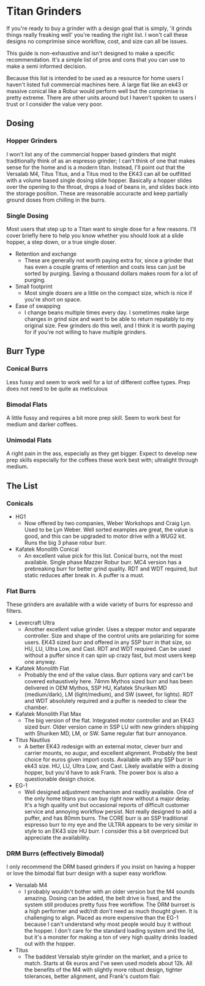 # Titan Grinders
If you're ready to buy a grinder with a design goal that is simply, 'it grinds things really freaking well' you're reading the right list. I won't call these designs no comprimise since workflow, cost, and size can all be issues. 

This guide is non-exhaustive and isn't designed to make a specific recommendation. It's a simple list of pros and cons that you can use to make a semi informed decision. 

Because this list is intended to be used as a resource for home users I haven't listed full commercial machines here. A large flat like an ek43 or massive conical like a Robur would perform well but the comprimise is pretty extreme. There are other units around but I haven't spoken to users I trust or I consider the value very poor.

## Dosing
### Hopper Grinders
I won't list any of the commercial hopper based grinders that might traditionally think of as an espresso grinder; I can't think of one that makes sense for the home and is a modern titan. Instead, I'll point out that the Versalab M4, Titus Titus, and a Titus mod to the EK43 can all be outfitted with a volume based single dosing slide hopper. Basically a hopper slides over the opening to the throat, drops a load of beans in, and slides back into the storage position. These are reasonable accuracte and keep partially ground doses from chilling in the burrs.

### Single Dosing 
Most users that step up to a Titan want to single dose for a few reasons. I'll cover briefly here to help you know whether you should look at a slide hopper, a step down, or a true single doser.

* Retention and exchange
   * These are generally not worth paying extra for, since a grinder that has even a couple grams of retention and costs less can just be sorted by purging. Saving a thousand dollars makes room for a lot of purging.
* Small footprint
   * Most single dosers are a little on the compact size, which is nice if you're short on space.
* Ease of swapping
   * I change beans multiple times every day. I sometimes make large changes in grind size and want to be able to return repatably to my original size. Few grinders do this well, and I think it is worth paying for if you're not willing to have multiple grinders.

## Burr Type
### Conical Burrs
Less fussy and seem to work well for a lot of different coffee types. Prep does not need to be quite as meticulous
### Bimodal Flats
A little fussy and requires a bit more prep skill. Seem to work best for medium and darker coffees.
### Unimodal Flats
A right pain in the ass, especially as they get bigger. Expect to develop new prep skills especially for the coffees these work best with; ultralight through medium.

## The List
### Conicals
* HG1
   * Now offered by two companies, Weber Workshops and Craig Lyn. Used to be Lyn Weber. Well sorted examples are great, the value is good, and this can be upgraded to motor drive with a WUG2 kit. Runs the big 3 phase robur burr.
* Kafatek Monolith Conical
   * An excellent value pick for this list. Conical burrs, not the most available. Single phase Mazzer Robur burr. MC4 version has a prebreaking burr for better grind quality. RDT and WDT required, but static reduces after break in. A puffer is a must.

### Flat Burrs
 These grinders are available with a wide variety of burrs for espresso and filters.
* Levercraft Ultra
    * Another excellent value grinder. Uses a stepper motor and separate controller. Size and shape of the control units are polarizing for some users. EK43 sized burr and offered in any SSP burr in that size, so HU, LU, Ultra Low, and Cast. RDT and WDT required. Can be used without a puffer since it can spin up crazy fast, but most users keep one anyway.
* Kafatek Monolith Flat 
   * Probably the end of the value class. Burr options vary and can't be covered exhaustively here. 74mm Mythos sized burr and has been delivered in OEM Mythos, SSP HU, Kafatek Shuriken MD (medium/dark), LM (light/medium), and SW (sweet, for lights). RDT and WDT absolutely required and a puffer is needed to clear the chamber.
* Kafatek Monolith Flat Max
   * The big version of the flat. Integrated motor controller and an EK43 sized burr. Older version came in SSP LU with new grinders shipping with Shuriken MD, LM, or SW. Same regular flat burr annoyance.
* Titus Nautilus
   * A better EK43 redesign with an external motor, clever burr and carrier mounts, no augur, and excellent alignment. Probably the best choice for euros given import costs. Available with any SSP burr in ek43 size. HU, LU, Ultra Low, and Cast. Likely available with a dosing hopper, but you'd have to ask Frank. The power box is also a questionable design choice.
* EG-1
   * Well designed adjustment mechanism and readily available. One of the only home titans you can buy right now without a major delay. It's a high quality unit but occasional reports of difficult customer service and annoying workflow persist. Not really designed to add a puffer, and has 80mm burrs. The CORE burr is an SSP traditional espresso burr to my eye and the ULTRA appears to be very similar in style to an EK43 size HU burr. I consider this a bit overpriced but appreciate the availability.

### DRM Burrs (effectively Bimodal)
 I only recommend the DRM based grinders if you insist on having a hopper or love the bimodal flat burr design with a super easy workflow.
* Versalab M4
   * I probably wouldn't bother with an older version but the M4 sounds amazing. Dosing can be added, the belt drive is fixed, and the system still produces pretty fuss free workflow. The DRM burrset is a high performer and wdt/rdt don't need as much thought given. It is challenging to align. Placed as more expensive than the EG-1 because I can't understand why most people would buy it without the hopper. I don't care for the standard loading system and the lid, but it's a monster for making a ton of very high quality drinks loaded out with the hopper.
* Titus
   * The baddest Versalab style grinder on the market, and a price to match. Starts at 6k euros and I've seen used models about 12k. All the benefits of the M4 with slightly more robust design, tighter tolerances, better alignment, and Frank's custom flair.

